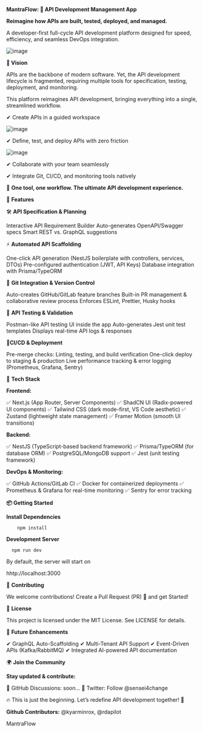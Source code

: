 **MantraFlow: 🚀 API Development Management App**

**Reimagine how APIs are built, tested, deployed, and managed.**

A developer-first full-cycle API development platform designed for speed, efficiency, and seamless DevOps integration.

![image](https://github.com/user-attachments/assets/eebc5538-7fee-4fbd-8463-95a4a7324d5e)


**🌟 Vision**

APIs are the backbone of modern software. Yet, the API development lifecycle is fragmented, requiring multiple tools for specification, testing, deployment, and monitoring.

This platform reimagines API development, bringing everything into a single, streamlined workflow.


✔ Create APIs in a guided workspace

![image](https://github.com/user-attachments/assets/74f905c4-dfb2-45a9-b5fa-c96a2c769cf2)


✔ Define, test, and deploy APIs with zero friction

![image](https://github.com/user-attachments/assets/4b3dbdf6-e70d-48d5-97fb-1f358ecc1493)


✔ Collaborate with your team seamlessly


✔ Integrate Git, CI/CD, and monitoring tools natively


🚀 **One tool, one workflow. The ultimate API development experience.**


📌 **Features**


🛠 **API Specification & Planning**

Interactive API Requirement Builder
Auto-generates OpenAPI/Swagger specs
Smart REST vs. GraphQL suggestions


⚡ **Automated API Scaffolding**

One-click API generation (NestJS boilerplate with controllers, services, DTOs)
Pre-configured authentication (JWT, API Keys)
Database integration with Prisma/TypeORM


🔗 **Git Integration & Version Control**

Auto-creates GitHub/GitLab feature branches
Built-in PR management & collaborative review process
Enforces ESLint, Prettier, Husky hooks


🧪 **API Testing & Validation**

Postman-like API testing UI inside the app
Auto-generates Jest unit test templates
Displays real-time API logs & responses


🚀**CI/CD & Deployment**

Pre-merge checks: Linting, testing, and build verification
One-click deploy to staging & production
Live performance tracking & error logging (Prometheus, Grafana, Sentry)


📂 **Tech Stack**


**Frontend:**

✅ Next.js (App Router, Server Components)
✅ ShadCN UI (Radix-powered UI components)
✅ Tailwind CSS (dark mode-first, VS Code aesthetic)
✅ Zustand (lightweight state management)
✅ Framer Motion (smooth UI transitions)


**Backend:**

✅ NestJS (TypeScript-based backend framework)
✅ Prisma/TypeORM (for database ORM)
✅ PostgreSQL/MongoDB support
✅ Jest (unit testing framework)


**DevOps & Monitoring:**

✅ GitHub Actions/GitLab CI
✅ Docker for containerized deployments
✅ Prometheus & Grafana for real-time monitoring
✅ Sentry for error tracking


**📦 Getting Started**

**Install Dependencies**

```
    npm install
```

**Development Server**

```
  npm run dev
```
By default, the server will start on 

hhtp://localhost:3000

👥 **Contributing**

We welcome contributions! 
Create a Pull Request (PR) 🚀 and get Started!


📜 **License**

This project is licensed under the MIT License. See LICENSE for details.


🚀 **Future Enhancements**

✔ GraphQL Auto-Scaffolding
✔ Multi-Tenant API Support
✔ Event-Driven APIs (Kafka/RabbitMQ)
✔ Integrated AI-powered API documentation


🌍 **Join the Community**

**Stay updated & contribute:**

📌 GitHub Discussions: soon...
📌 Twitter: Follow @sensei4change

🔥 This is just the beginning. Let’s redefine API development together! 🚀


**Github Contributors:** @kyarminrox, @rdapilot

MantraFlow
